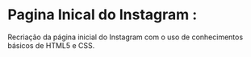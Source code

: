 # Pagina Inical do Instagram :
  Recriação da página inicial do Instagram 
com o uso de conhecimentos básicos de HTML5 e CSS.


